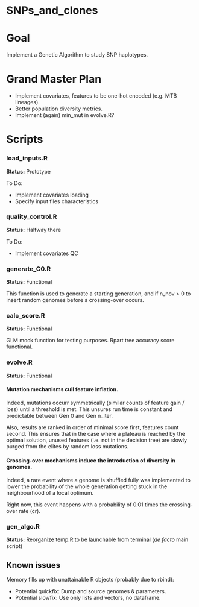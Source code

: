 # SNPs_and_clones

# Goal

Implement a Genetic Algorithm to study SNP haplotypes.

# Grand Master Plan

- Implement covariates, features to be one-hot encoded (e.g. MTB lineages).
- Better population diversity metrics.
- Implement (again) min_mut in evolve.R?

# Scripts

### load_inputs.R
**Status:** Prototype

To Do:
- Implement covariates loading
- Specify input files characteristics

### quality_control.R
**Status:** Halfway there

To Do:
- Implement covariates QC

### generate_G0.R
**Status:** Functional

This function is used to generate a starting generation, and if n_nov > 0 to insert random genomes before a crossing-over occurs.

### calc_score.R
**Status:** Functional

GLM mock function for testing purposes.
Rpart tree accuracy score functional.

### evolve.R
**Status:** Functional

#### Mutation mechanisms cull feature inflation.

Indeed, mutations occurr symmetrically (similar counts of feature gain / loss) until a threshold is met.
This unsures run time is constant and predictable between Gen 0 and Gen n_iter.

Also, results are ranked in order of minimal score first, features count second. This ensures that in the case where a plateau is reached by the optimal solution, unused features (i.e. not in the decision tree) are slowly purged from the elites by random loss mutations.

#### Crossing-over mechanisms induce the introduction of diversity in genomes.

Indeed, a rare event where a genome is shuffled fully was implemented to lower the probability of the whole generation getting stuck in the neighbourhood of a local optimum.

Right now, this event happens with a probability of 0.01 times the crossing-over rate (cr).

### gen_algo.R
**Status:** Reorganize temp.R to be launchable from terminal
(*de facto* main script)

## Known issues
Memory fills up with unattainable R objects (probably due to rbind):
- Potential quickfix: Dump and source genomes & parameters.
- Potential slowfix: Use only lists and vectors, no dataframe.
